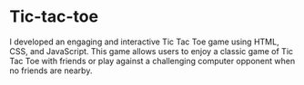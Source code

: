 # Tic-tac-toe
I developed an engaging and interactive Tic Tac Toe game using HTML, CSS, and JavaScript. This game allows users to enjoy a classic game of Tic Tac Toe with friends or play against a challenging computer opponent when no friends are nearby.
